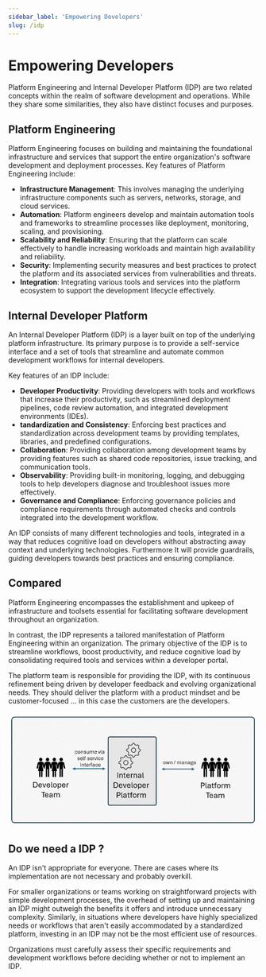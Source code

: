 ```yaml
---
sidebar_label: 'Empowering Developers'
slug: /idp
---
```


# Empowering Developers

Platform Engineering and Internal Developer Platform (IDP) are two related concepts within the realm of software development and operations. While they share some similarities, they also have distinct focuses and purposes.

## Platform Engineering

Platform Engineering focuses on building and maintaining the foundational infrastructure and services that support the entire organization's software development and deployment processes. Key features of Platform Engineering include:

- **Infrastructure Management**: This involves managing the underlying infrastructure components such as servers, networks, storage, and cloud services.
- **Automation**: Platform engineers develop and maintain automation tools and frameworks to streamline processes like deployment, monitoring, scaling, and provisioning.
- **Scalability and Reliability**: Ensuring that the platform can scale effectively to handle increasing workloads and maintain high availability and reliability.
- **Security**: Implementing security measures and best practices to protect the platform and its associated services from vulnerabilities and threats.
- **Integration**: Integrating various tools and services into the platform ecosystem to support the development lifecycle effectively.


## Internal Developer Platform

An Internal Developer Platform (IDP) is a layer built on top of the underlying platform infrastructure. Its primary purpose is to provide a self-service interface and a set of tools that streamline and automate common development workflows for internal developers. 

Key features of an IDP include:

- **Developer Productivity**: Providing developers with tools and workflows that increase their productivity, such as streamlined deployment pipelines, code review automation, and integrated development environments (IDEs).
- **tandardization and Consistency**: Enforcing best practices and standardization across development teams by providing templates, libraries, and predefined configurations.
- **Collaboration**: Providing collaboration among development teams by providing features such as shared code repositories, issue tracking, and communication tools.
- **Observability**: Providing built-in monitoring, logging, and debugging tools to help developers diagnose and troubleshoot issues more effectively.
- **Governance and Compliance**: Enforcing governance policies and compliance requirements through automated checks and controls integrated into the development workflow.

An IDP consists of many different technologies and tools, integrated in a way that reduces cognitive load on developers without abstracting away context and underlying technologies.  Furthermore It will provide guardrails, guiding developers towards best practices and ensuring compliance.

## Compared 

Platform Engineering encompasses the establishment and upkeep of infrastructure and toolsets essential for facilitating software development throughout an organization.

In contrast, the IDP represents a tailored manifestation of Platform Engineering within an organization. The primary objective of the IDP is to streamline workflows, boost productivity, and reduce cognitive load by consolidating required tools and services within a developer portal.

The platform team is responsible for providing the IDP, with its continuous refinement being driven by developer feedback and evolving organizational needs.  They should deliver the platform with a product mindset and be customer-focused ... in this case the customers are the developers.  

 
![alt text](images/idp.png) 


## Do we need a IDP ?

An IDP isn't appropriate for everyone. There are cases where its implementation are not necessary and probably overkill. 

For smaller organizations or teams working on straightforward projects with simple development processes, the overhead of setting up and maintaining an IDP might outweigh the benefits it offers and introduce unnecessary complexity. Similarly, in situations where developers have highly specialized needs or workflows that aren't easily accommodated by a standardized platform, investing in an IDP may not be the most efficient use of resources.

Organizations must carefully assess their specific requirements and development workflows before deciding whether or not to implement an IDP.